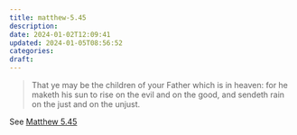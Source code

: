 ```yaml
---
title: matthew-5.45
description: 
date: 2024-01-02T12:09:41
updated: 2024-01-05T08:56:52
categories: 
draft: 
---
```


>  That ye may be the children of your Father which is in heaven: for he maketh his sun to rise on the evil and on the good, and sendeth rain on the just and on the unjust.

See [Matthew 5.45](https://www.churchofjesuschrist.org/study/scriptures/nt/matt/5?id=p45&lang=eng#p45)
